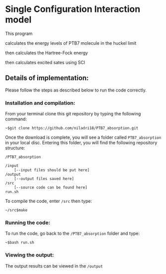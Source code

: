 # Single Configuration Interaction model 


This program

calculates the energy levels of PTB7 molecule in the huckel limit

then calculates the Hartree-Fock energy

then calculates excited sates using SCI

## Details of implementation:

Please follow the steps as described below to run the code correctly.

### Installation and compilation:

From your terminal clone this git repository by typing the following command:

`~$git clone https://github.com/niladri18/PTB7_absorption.git`

Once the download is complete, you will see a folder called `PTB7_absorption`
in your local disc. Entering this folder, you will find the following repository 
structure:

`/PTB7_absorption`

	/input
		[--input files should be put here]
	/output
		[--output files saved here]
	/src
		[--source code can be found here]
	run.sh

 
To compile the code, enter `/src` then type:

	~/src$make

### Running the code:

To run the code, go back to the `/PTB7_absorption` folder and type:

	~$bash run.sh


### Viewing the output:

The output results can be viewed in the `/output`






 



